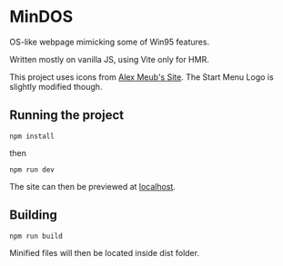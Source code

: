 # MinDOS
 OS-like webpage mimicking some of Win95 features.

 Written mostly on vanilla JS, using Vite only for HMR.

 This project uses icons from [Alex Meub's Site](https://win98icons.alexmeub.com/).
 The Start Menu Logo is slightly modified though.

## Running the project

```pwsh
npm install
```

then

```pwsh
npm run dev
```

The site can then be previewed at [localhost](http://localhost:5173).

## Building

```pwsh
npm run build
```

Minified files will then be located inside dist folder.